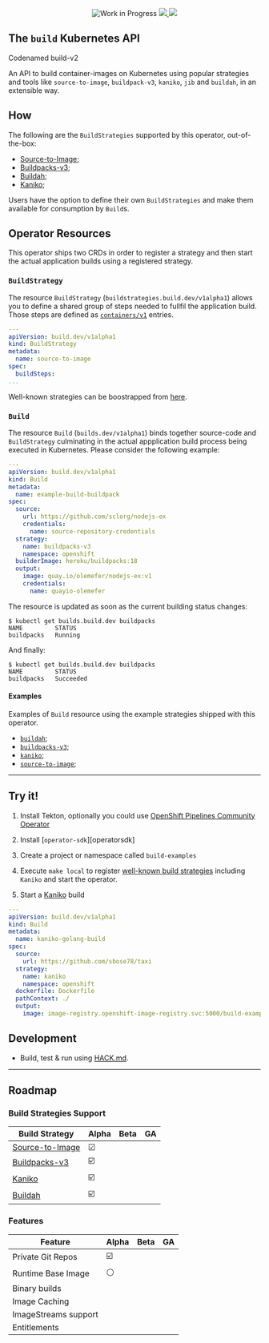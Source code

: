 <p align="center">
    <img alt="Work in Progress" src="https://img.shields.io/badge/Status-Work%20in%20Progress-informational">
    <a alt="GoReport" href="https://goreportcard.com/report/github.com/redhat-developer/build">
        <img src="https://goreportcard.com/badge/github.com/redhat-developer/build">
    </a>
    <a alt="Travis-CI Status" href="https://travis-ci.com/redhat-developer/build">
        <img src="https://travis-ci.com/redhat-developer/build.svg?branch=master">
    </a>
</p>

## The `build` Kubernetes API 

Codenamed build-v2

An API to build container-images on Kubernetes using popular strategies and tools like
`source-to-image`, `buildpack-v3`, `kaniko`, `jib` and `buildah`, in an extensible way.


## How

The following are the `BuildStrategies` supported by this operator, out-of-the-box:

* [Source-to-Image](samples/buildstrategy/source-to-image/README.md);
* [Buildpacks-v3](samples/buildstrategy/buildpacks-v3/README.md);
* [Buildah](samples/buildstrategy/buildah/README.md);
* [Kaniko](samples/buildstrategy/kaniko/README.md);

Users have the option to define their own `BuildStrategies` and make them available for consumption
by `Build`s.

## Operator Resources

This operator ships two CRDs in order to register a strategy and then start the actual
application builds using a registered strategy.

### `BuildStrategy`

The resource `BuildStrategy` (`buildstrategies.build.dev/v1alpha1`) allows you to define a shared group of
steps needed to fullfil the application build. Those steps are defined as
[`containers/v1`][corev1container] entries.

```yml
---
apiVersion: build.dev/v1alpha1
kind: BuildStrategy
metadata:
  name: source-to-image
spec:
  buildSteps:
...
```

Well-known strategies can be boostrapped from [here](samples/buildstrategy).

### `Build`

The resource `Build` (`builds.dev/v1alpha1`) binds together source-code and `BuildStrategy`
culminating in the actual appplication build process being executed in Kubernetes. Please consider
the following example:

```yml
---
apiVersion: build.dev/v1alpha1
kind: Build
metadata:
  name: example-build-buildpack 
spec:
  source:
    url: https://github.com/sclorg/nodejs-ex
    credentials:
      name: source-repository-credentials
  strategy:
    name: buildpacks-v3
    namespace: openshift
  builderImage: heroku/buildpacks:18
  output:
    image: quay.io/olemefer/nodejs-ex:v1
    credentials:
      name: quayio-olemefer
```

The resource is updated as soon as the current building status changes:

```
$ kubectl get builds.build.dev buildpacks
NAME         STATUS
buildpacks   Running
```

And finally:

```
$ kubectl get builds.build.dev buildpacks
NAME         STATUS
buildpacks   Succeeded
```

#### Examples

Examples of `Build` resource using the example strategies shipped with this operator.

* [`buildah`](./samples/build/build_buildah_cr.yaml);
* [`buildpacks-v3`](./samples/build/build_buildpacks-v3_cr.yaml);
* [`kaniko`](./samples/build/build_kaniko_cr.yaml);
* [`source-to-image`](.samples/build/build_source-to-image_cr.yaml);

----

## Try it!

1. Install Tekton, optionally you could use
[OpenShift Pipelines Community Operator][pipelinesoperator]

2. Install [`operator-sdk`][operatorsdk]

3. Create a project or namespace called `build-examples`

4. Execute `make local` to register [well-known build strategies](samples/buildstrategies) including  `Kaniko`
and start the operator.

5. Start a [Kaniko](samples/build/build_kaniko_cr.yaml) build

```yaml
---
apiVersion: build.dev/v1alpha1
kind: Build
metadata:
  name: kaniko-golang-build
spec:
  source:
    url: https://github.com/sbose78/taxi
  strategy:
    name: kaniko
    namespace: openshift
  dockerfile: Dockerfile
  pathContext: ./
  output:
    image: image-registry.openshift-image-registry.svc:5000/build-examples/taxi-app
```

## Development

* Build, test & run using [HACK.md](HACK.md).

----

## Roadmap

### Build Strategies Support

| Build Strategy                                                                  | Alpha | Beta | GA |
| ------------------------------------------------------------------------------- | ----- | ---- | -- |
| [Source-to-Image](samples/buildstrategy/buildstrategy_source-to-image_cr.yaml)  | ☑     |      |    |
| [Buildpacks-v3](samples/buildstrategy/buildstrategy_buildpacks-v3-cr.yaml)      | ☑️     |      |    |
| [Kaniko](samples/buildstrategy/buildstrategy_kaniko_cr.yaml)                    | ☑️     |      |    |
| [Buildah](samples/buildstrategy/buildstrategy_buildah_cr.yaml)                  | ☑️     |      |    |


### Features

| Feature               | Alpha | Beta | GA |
| --------------------- | ----- | ---- | -- |
| Private Git Repos     | ☑️     |      |    |
| Runtime Base Image    | ⚪️    |      |    |
| Binary builds         |       |      |    |
| Image Caching         |       |      |    |
| ImageStreams support  |       |      |    |
| Entitlements          |       |      |    |

[corev1container]: https://github.com/kubernetes/api/blob/v0.17.3/core/v1/types.go#L2106
[pipelinesoperator]: https://www.openshift.com/learn/topics/pipelines
[operator-sdk]: https://github.com/operator-framework/operator-sdk